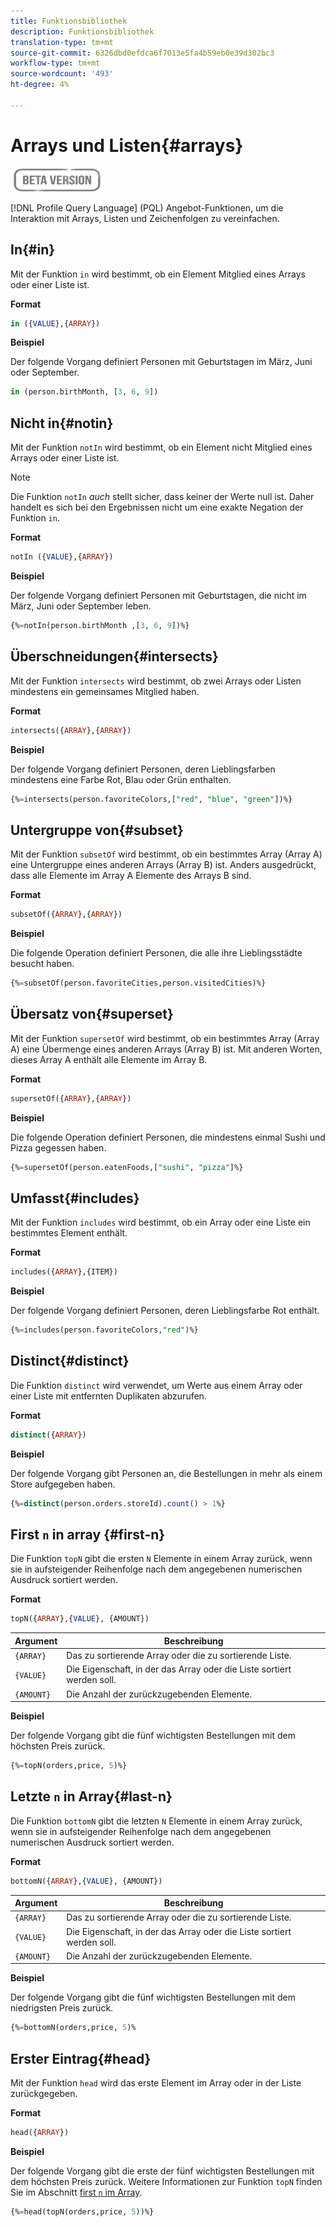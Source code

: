 ```yaml
---
title: Funktionsbibliothek
description: Funktionsbibliothek
translation-type: tm+mt
source-git-commit: 6326dbd0efdca6f7013e5fa4b59eb0e39d302bc3
workflow-type: tm+mt
source-wordcount: '493'
ht-degree: 4%

---
```


# Arrays und Listen{#arrays}

![](../../assets/do-not-localize/badge.png)

[!DNL Profile Query Language] (PQL) Angebot-Funktionen, um die Interaktion mit Arrays, Listen und Zeichenfolgen zu vereinfachen.

## In{#in}

Mit der Funktion `in` wird bestimmt, ob ein Element Mitglied eines Arrays oder einer Liste ist.

**Format**

```sql
in ({VALUE},{ARRAY})
```

**Beispiel**

Der folgende Vorgang definiert Personen mit Geburtstagen im März, Juni oder September.

```sql
in (person.birthMonth, [3, 6, 9])
```

## Nicht in{#notin}

Mit der Funktion `notIn` wird bestimmt, ob ein Element nicht Mitglied eines Arrays oder einer Liste ist.

>[!NOTE]
>
>Die Funktion `notIn` *auch* stellt sicher, dass keiner der Werte null ist. Daher handelt es sich bei den Ergebnissen nicht um eine exakte Negation der Funktion `in`.

**Format**

```sql
notIn ({VALUE},{ARRAY})
```

**Beispiel**

Der folgende Vorgang definiert Personen mit Geburtstagen, die nicht im März, Juni oder September leben.

```sql
{%=notIn(person.birthMonth ,[3, 6, 9])%}
```

## Überschneidungen{#intersects}

Mit der Funktion `intersects` wird bestimmt, ob zwei Arrays oder Listen mindestens ein gemeinsames Mitglied haben.

**Format**

```sql
intersects({ARRAY},{ARRAY})
```

**Beispiel**

Der folgende Vorgang definiert Personen, deren Lieblingsfarben mindestens eine Farbe Rot, Blau oder Grün enthalten.

```sql
{%=intersects(person.favoriteColors,["red", "blue", "green"])%}
```

<!-- ## Intersection{#intersection}

The `intersection` function is used to determine the common members of two arrays or lists.

**Format**

```sql
intersection({ARRAY},{ARRAY})
```

**Example**

The following operation defines if person 1 and person 2 both have favorite colors of red, blue, and green.

```sql
intersection(person1.favoriteColors,person2.favoriteColors) = ["red", "blue", "green"]
```
-->

## Untergruppe von{#subset}

Mit der Funktion `subsetOf` wird bestimmt, ob ein bestimmtes Array (Array A) eine Untergruppe eines anderen Arrays (Array B) ist. Anders ausgedrückt, dass alle Elemente im Array A Elemente des Arrays B sind.

**Format**

```sql
subsetOf({ARRAY},{ARRAY})
```

**Beispiel**

Die folgende Operation definiert Personen, die alle ihre Lieblingsstädte besucht haben.

```sql
{%=subsetOf(person.favoriteCities,person.visitedCities)%}
```

## Übersatz von{#superset}

Mit der Funktion `supersetOf` wird bestimmt, ob ein bestimmtes Array (Array A) eine Übermenge eines anderen Arrays (Array B) ist. Mit anderen Worten, dieses Array A enthält alle Elemente im Array B.

**Format**

```sql
supersetOf({ARRAY},{ARRAY})
```

**Beispiel**

Die folgende Operation definiert Personen, die mindestens einmal Sushi und Pizza gegessen haben.

```sql
{%=supersetOf(person.eatenFoods,["sushi", "pizza"]%}
```

## Umfasst{#includes}

Mit der Funktion `includes` wird bestimmt, ob ein Array oder eine Liste ein bestimmtes Element enthält.

**Format**

```sql
includes({ARRAY},{ITEM})
```

**Beispiel**

Der folgende Vorgang definiert Personen, deren Lieblingsfarbe Rot enthält.

```sql
{%=includes(person.favoriteColors,"red")%}
```

## Distinct{#distinct}

Die Funktion `distinct` wird verwendet, um Werte aus einem Array oder einer Liste mit entfernten Duplikaten abzurufen.

**Format**

```sql
distinct({ARRAY})
```

**Beispiel**

Der folgende Vorgang gibt Personen an, die Bestellungen in mehr als einem Store aufgegeben haben.

```sql
{%=distinct(person.orders.storeId).count() > 1%}
```

## First `n` in array {#first-n}

Die Funktion `topN` gibt die ersten `N` Elemente in einem Array zurück, wenn sie in aufsteigender Reihenfolge nach dem angegebenen numerischen Ausdruck sortiert werden.

**Format**

```sql
topN({ARRAY},{VALUE}, {AMOUNT})
```

| Argument | Beschreibung |
| --------- | ----------- |
| `{ARRAY}` | Das zu sortierende Array oder die zu sortierende Liste. |
| `{VALUE}` | Die Eigenschaft, in der das Array oder die Liste sortiert werden soll. |
| `{AMOUNT}` | Die Anzahl der zurückzugebenden Elemente. |

**Beispiel**

Der folgende Vorgang gibt die fünf wichtigsten Bestellungen mit dem höchsten Preis zurück.

```sql
{%=topN(orders,price, 5)%}
```

## Letzte `n` in Array{#last-n}

Die Funktion `bottomN` gibt die letzten `N` Elemente in einem Array zurück, wenn sie in aufsteigender Reihenfolge nach dem angegebenen numerischen Ausdruck sortiert werden.

**Format**

```sql
bottomN({ARRAY},{VALUE}, {AMOUNT})
```

| Argument | Beschreibung |
| --------- | ----------- | 
| `{ARRAY}` | Das zu sortierende Array oder die zu sortierende Liste. |
| `{VALUE}` | Die Eigenschaft, in der das Array oder die Liste sortiert werden soll. |
| `{AMOUNT}` | Die Anzahl der zurückzugebenden Elemente. |

**Beispiel**

Der folgende Vorgang gibt die fünf wichtigsten Bestellungen mit dem niedrigsten Preis zurück.

```sql
{%=bottomN(orders,price, 5)%
```

## Erster Eintrag{#head}

Mit der Funktion `head` wird das erste Element im Array oder in der Liste zurückgegeben.

**Format**

```sql
head({ARRAY})
```

**Beispiel**

Der folgende Vorgang gibt die erste der fünf wichtigsten Bestellungen mit dem höchsten Preis zurück. Weitere Informationen zur Funktion `topN` finden Sie im Abschnitt [first `n` im Array](#first-n).

```sql
{%=head(topN(orders,price, 5))%}
```
